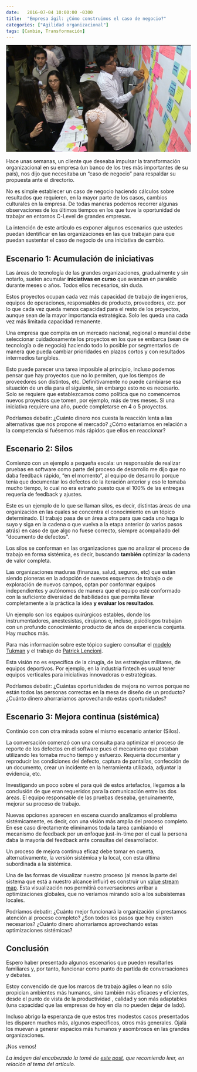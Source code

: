 ```yaml
---
date:   2016-07-04 10:00:00 -0300
title:  "Empresa ágil: ¿Cómo construimos el caso de negocio?"
categories: ["Agilidad organizacional"]
tags: [Cambio, Transformación]
---
```


![Personas trabajando en un tablero](/assets/posts/2016-07-04-empresa-agil-como-construimos-el-caso-de-negocio-1.jpg "Empresa ágil: ¿Cómo construimos el caso de negocio?")

Hace unas semanas, un cliente que deseaba impulsar la transformación organizacional en su empresa (un banco de los tres más importantes de su país), nos dijo que necesitaba un “caso de negocio” para respaldar su propuesta ante el directorio.

No es simple establecer un caso de negocio haciendo cálculos sobre resultados que requieren, en la mayor parte de los casos, cambios culturales en la empresa. De todas maneras podemos recorrer algunas observaciones de los últimos tiempos en los que tuve la oportunidad de trabajar en entornos C-Level de grandes empresas.

La intención de este artículo es exponer algunos escenarios que ustedes puedan identificar en las organizaciones en las que trabajan para que puedan sustentar el caso de negocio de una iniciativa de cambio.
<!--more-->

## Escenario 1: Acumulación de iniciativas

Las áreas de tecnología de las grandes organizaciones, gradualmente y sin notarlo, suelen acumular **iniciativas en curso** que avanzan en paralelo durante meses o años. Todos ellos necesarios, sin duda.

Estos proyectos ocupan cada vez más capacidad de trabajo de ingenieros, equipos de operaciones, responsables de producto, proveedores, etc. por lo que cada vez queda menos capacidad para el resto de los proyectos, aunque sean de la mayor importancia estratégica. Solo les queda una cada vez más limitada capacidad remanente.

Una empresa que compita en un mercado nacional, regional o mundial debe seleccionar cuidadosamente los proyectos en los que se embarca (sean de tecnología o de negocio) haciendo todo lo posible por segmentarlos de manera que pueda cambiar prioridades en plazos cortos y con resultados intermedios tangibles.

Esto puede parecer una tarea imposible al principio, incluso podemos pensar que hay proyectos que no lo permiten, que los tiempos de proveedores son distintos, etc. Definitivamente no puede cambiarse esa situación de un día para el siguiente, sin embargo esto no es necesario. Solo se requiere que establezcamos como política que no comencemos nuevos proyectos que tomen, por ejemplo, más de tres meses. Si una iniciativa requiere una año, puede completarse en 4 o 5 proyectos.

Podríamos debatir: ¿Cuánto dinero nos cuesta la reacción lenta a las alternativas que nos propone el mercado? ¿Cómo estaríamos en relación a la competencia si fuésemos más rápidos que ellos en reaccionar?

## Escenario 2: Silos

Comienzo con un ejemplo a pequeña escala: un responsable de realizar pruebas en software como parte del proceso de desarrollo me dijo que no daba feedback rápido, “en el momento”, al equipo de desarrollo porque tenía que documentar los defectos de la iteración anterior y eso le tomaba mucho tiempo, lo cual no era extraño puesto que el 100% de las entregas requería de feedback y ajustes.

Este es un ejemplo de lo que se llaman silos, es decir, distintas áreas de una organización en las cuales se concentra el conocimiento en un tópico determinado. El trabajo pasa de un área a otra para que cada uno haga lo suyo y siga en la cadena o que vuelva a la etapa anterior (o varios pasos atrás) en caso de que algo no fuese correcto, siempre acompañado del “documento de defectos”.

Los silos se conforman en las organizaciones que no analizar el proceso de trabajo en forma sistémica, es decir, buscando **también** optimizar la cadena de valor completa.

Las organizaciones maduras (finanzas, salud, seguros, etc) que están siendo pioneras en la adopción de nuevos esquemas de trabajo o de exploración de nuevos campos, optan por conformar equipos independientes y autónomos de manera que el equipo esté conformado con la suficiente diversidad de habilidades que permita llevar completamente a la práctica la idea **y evaluar los resultados**.

Un ejemplo son los equipos quirúrgicos estables, donde los instrumentadores, anestesistas, cirujanos e, incluso, psicólogos trabajan con un profundo conocimiento producto de años de experiencia conjunta. Hay muchos más.

Para más información sobre este tópico sugiero consultar el [modelo Tukman](https://en.wikipedia.org/wiki/Tuckman%27s_stages_of_group_development) y el trabajo de [Patrick Lencioni](https://www.tablegroup.com/pat).

Esta visión no es específica de la cirugía, de las estrategias militares, de equipos deportivos. Por ejemplo, en la industria fintech es usual tener equipos verticales para iniciativas innovadoras o estratégicas.

Podríamos debatir: ¿Cuántas oportunidades de mejora no vemos porque no están todos las personas correctas en la mesa de diseño de un producto? ¿Cuánto dinero ahorraríamos aprovechando estas oportunidades?

## Escenario 3: Mejora continua (sistémica)

Continúo con con otra mirada sobre el mismo escenario anterior (Silos).

La conversación comenzó con una consulta para optimizar el proceso de reporte de los defectos en el software pues el mecanismo que estaban utilizando les tomaba mucho tiempo y esfuerzo. Requería documentar y reproducir las condiciones del defecto, captura de pantallas, confección de un documento, crear un incidente en la herramienta utilizada, adjuntar la evidencia, etc.

Investigando un poco sobre el para qué de estos artefactos, llegamos a la conclusión de que eran requeridos para la comunicación entre las dos áreas. El equipo responsable de las pruebas deseaba, genuinamente, mejorar su proceso de trabajo.

Nuevas opciones aparecen en escena cuando analizamos el problema sistémicamente, es decir, con una visión más amplia del proceso completo. En ese caso directamente eliminamos toda la tarea cambiando el mecanismo de feedback por un enfoque just-in-time por el cual la persona daba la mayoría del feedback ante consultas del desarrollador.

Un proceso de mejora continua eficaz debe tomar en cuenta, alternativamente, la versión sistémica y la local, con esta última subordinada a la sistémica.

Una de las formas de visualizar nuestro proceso (al menos la parte del sistema que está a nuestro alcance influir) es construir un [value stream map](https://en.wikipedia.org/wiki/Value_stream_mapping). Esta visualización nos permitirá conversaciones arribar a optimizaciones globales, que no veríamos mirando solo a los subsistemas locales.

Podríamos debatir: ¿Cuánto mejor funcionará la organización si prestamos atención al proceso completo? ¿Son todos los pasos que hoy existen necesarios? ¿Cuánto dinero ahorraríamos aprovechando estas optimizaciones sistémicas?

## Conclusión

Espero haber presentado algunos escenarios que pueden resultarles familiares y, por tanto, funcionar como punto de partida de conversaciones y debates.

Estoy convencido de que los marcos de trabajo ágiles o lean no sólo propician ambientes más humanos, sino también más eficaces y eficientes, desde el punto de vista de la productividad , calidad y son más adaptables (una capacidad que las empresas de hoy en día no pueden dejar de lado).

Incluso abrigo la esperanza de que estos tres modestos casos presentados les disparen muchos más, algunos específicos, otros más generales. Ojalá los muevan a generar espacios más humanos y asombrosos en las grandes organizaciones.

¡Nos vemos!

*La imágen del encabezado la tomé de [este post](https://info.bbva.com/es/noticias/general/bbva-asi-son-las-nuevas-formas-de-trabajo-para-acelerar-la-transformacion/), que recomiendo leer, en relación al tema del artículo.*
